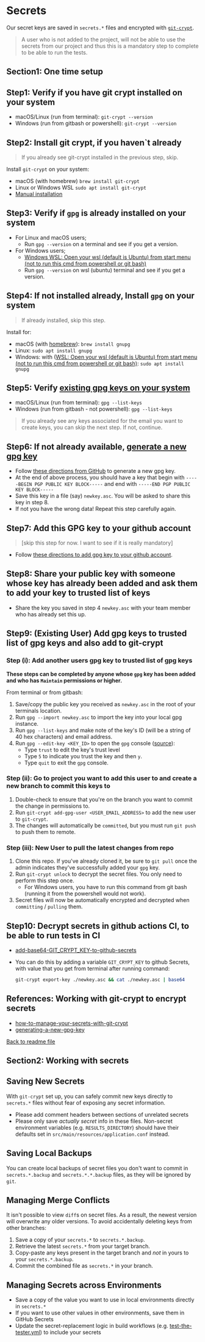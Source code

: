# Secrets

Our secret keys are saved in `secrets.*` files and encrypted with [`git-crypt`](https://github.com/AGWA/git-crypt#readme).

> A user who is not added to the project, will not be able to use the secrets from our project and thus this is a mandatory
step to complete to be able to run the tests.

## Section1: One time setup

## Step1: Verify if you have git crypt installed on your system

- macOS/Linux (run from terminal): `git-crypt --version`
- Windows (run from gitbash or powershell): `git-crypt --version`

## Step2: Install git crypt, if you haven`t already

> If you already see git-crypt installed in the previous step, skip.

Install `git-crypt` on your system:

- macOS (with homebrew) `brew install git-crypt`
- Linux or Windows WSL `sudo apt install git-crypt`
- [Manual installation](https://github.com/AGWA/git-crypt/blob/master/INSTALL.md)

## Step3: Verify if `gpg` is already installed on your system

- For Linux and macOS users;
  - Run `gpg --version` on a terminal and see if you get a version.
- For Windows users;
  - [Windows WSL: Open your wsl (default is Ubuntu) from start menu (not to run this cmd from powershell or git bash)](https://docs.microsoft.com/en-us/windows/wsl/install-win10)
  - Run `gpg --version` on wsl (ubuntu) terminal and see if you get a version.

## Step4: If not installed already, Install `gpg` on your system

> If already installed, skip this step.

Install for:

- macOS (with [homebrew](https://brew.sh/)): `brew install gnupg`
- Linux: `sudo apt install gnupg`
- Windows: with ([WSL: Open your wsl (default is Ubuntu) from start menu (not to run this cmd from powershell or git bash)](https://docs.microsoft.com/en-us/windows/wsl/install-win10): `sudo apt install gnupg`

## Step5: Verify [existing gpg keys on your system](https://docs.github.com/en/authentication/managing-commit-signature-verification/checking-for-existing-gpg-keys)

- macOS/Linux (run from terminal): `gpg --list-keys`
- Windows (run from gitbash - not powershell): `gpg --list-keys`

> If you already see any keys associated for the email you want to create keys, you can skip the next step. If not, continue.

## Step6: If not already available, [generate a new gpg key](https://docs.github.com/en/authentication/managing-commit-signature-verification/generating-a-new-gpg-key)

- Follow [these directions from GitHub](https://docs.github.com/en/github/authenticating-to-github/managing-commit-signature-verification/generating-a-new-gpg-key) to generate a new gpg key.
- At the end of above process, you should have a key that begin with `-----BEGIN PGP PUBLIC KEY BLOCK-----` and end with `-----END PGP PUBLIC KEY BLOCK-----`
- Save this key in a file (say) `newkey.asc`. You will be asked to share this key in step 8.
- If not you have the wrong data! Repeat this step carefully again.

## Step7: Add this GPG key to your github account

> [skip this step for now. I want to see if it is really mandatory]

- Follow [these directions to add gpg key to your github account](https://docs.github.com/en/authentication/managing-commit-signature-verification/adding-a-new-gpg-key-to-your-github-account).

## Step8: Share your public key with someone whose key has already been added and ask them to add your key to trusted list of keys

- Share the key you saved in step 4 `newkey.asc` with your team member who has already set this up.

## Step9: (Existing User) Add gpg keys to trusted list of gpg keys and also add to git-crypt

### Step (i): Add another users gpg key to trusted list of gpg keys

**These steps can be completed by anyone whose `gpg` key has been added and who has `Maintain` permissions or higher.**

From terminal or from gitbash:

1. Save/copy the public key you received as `newkey.asc` in the root of your terminals location.
2. Run `gpg --import newkey.asc` to import the key into your local gpg instance.
3. Run `gpg --list-keys` and make note of the key's ID (will be a string of 40 hex characters) and email address.
4. Run `gpg --edit-key <KEY_ID>` to open the `gpg` console ([source](https://stackoverflow.com/questions/33361068/gnupg-there-is-no-assurance-this-key-belongs-to-the-named-user#answer-34132924)):
    - Type `trust` to edit the key's trust level
    - Type `5` to indicate you trust the key and then `y`.
    - Type `quit` to exit the `gpg` console.

### Step (ii): Go to project you want to add this user to and create a new branch to commit this keys to

1. Double-check to ensure that you're on the branch you want to commit the change in permissions to.
2. Run `git-crypt add-gpg-user <USER_EMAIL_ADDRESS>` to add the new user to `git-crypt`.
3. The changes will automatically be `committed`, but you must run `git push` to push them to remote.

### Step (iii): New User to pull the latest changes from repo

1. Clone this repo. If you've already cloned it, be sure to `git pull` once the admin indicates they've successfully added your `gpg` key.
2. Run `git-crypt unlock` to decrypt the secret files. You only need to perform this step once.
    - For Windows users, you have to run this command from git bash (running it from the powershell would not work).
3. Secret files will now be automatically encrypted and decrypted when `committing` / `pulling` them.

## Step10: Decrypt secrets in github actions CI, to be able to run tests in CI

- [add-base64-GIT_CRYPT_KEY-to-github-secrets](https://github.com/sliteteam/github-action-git-crypt-unlock)
- You can do this by adding a variable `GIT_CRYPT_KEY` to github Secrets, with value that you get from terminal after running command:

  ```bash
  git-crypt export-key ./newkey.asc && cat ./newkey.asc | base64
  ```

## References: Working with git-crypt to encrypt secrets

- [how-to-manage-your-secrets-with-git-crypt](https://dev.to/heroku/how-to-manage-your-secrets-with-git-crypt-56ih)
- [generating-a-new-gpg-key](https://docs.github.com/en/authentication/managing-commit-signature-verification/generating-a-new-gpg-key)

[Back to readme file](./README.md)

## Section2: Working with secrets

## Saving New Secrets

With `git-crypt` set up, you can safely commit new keys directly to `secrets.*` files without fear of exposing any secret information.

- Please add comment headers between sections of unrelated secrets
- Please only save *actually secret* info in these files. Non-secret environment variables (e.g. `RESULTS_DIRECTORY`)
  should have their defaults set in `src/main/resources/application.conf` instead.

## Saving Local Backups

You can create local backups of secret files you don't want to commit in `secrets.*.backup` and `secrets.*.*.backup` files,
as they will be ignored by `git`.

## Managing Merge Conflicts

It isn't possible to view `diff`s on secret files. As a result, the newest version will overwrite any older versions.
To avoid accidentally deleting keys from other branches:

1. Save a copy of your `secrets.*` to `secrets.*.backup`.
2. Retrieve the latest `secrets.*` from your target branch.
3. Copy-paste any keys present in the target branch and *not* in yours to your `secrets.*.backup`.
4. Commit the combined file as `secrets.*` in your branch.

## Managing Secrets across Environments

- Save a copy of the value you want to use in local environments directly in `secrets.*`
- If you want to use other values in other environments, save them in GitHub Secrets
- Update the secret-replacement logic in build workflows (e.g. [test-the-tester.yml](.github/workflows/test-the-tester.yml))
  to include your secrets
